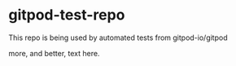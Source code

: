 # gitpod-test-repo
This repo is being used by automated tests from gitpod-io/gitpod

more, and better, text here.
